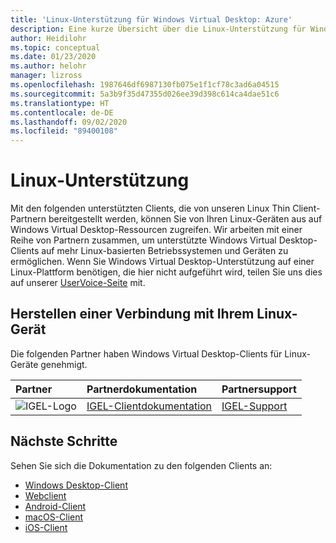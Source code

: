 ```yaml
---
title: 'Linux-Unterstützung für Windows Virtual Desktop: Azure'
description: Eine kurze Übersicht über die Linux-Unterstützung für Windows Virtual Desktop.
author: Heidilohr
ms.topic: conceptual
ms.date: 01/23/2020
ms.author: helohr
manager: lizross
ms.openlocfilehash: 1987646df6987130fb075e1f1cf78c3ad6a04515
ms.sourcegitcommit: 5a3b9f35d47355d026ee39d398c614ca4dae51c6
ms.translationtype: HT
ms.contentlocale: de-DE
ms.lasthandoff: 09/02/2020
ms.locfileid: "89400108"
---
```

# <a name="linux-support"></a>Linux-Unterstützung

Mit den folgenden unterstützten Clients, die von unseren Linux Thin Client-Partnern bereitgestellt werden, können Sie von Ihren Linux-Geräten aus auf Windows Virtual Desktop-Ressourcen zugreifen. Wir arbeiten mit einer Reihe von Partnern zusammen, um unterstützte Windows Virtual Desktop-Clients auf mehr Linux-basierten Betriebssystemen und Geräten zu ermöglichen. Wenn Sie Windows Virtual Desktop-Unterstützung auf einer Linux-Plattform benötigen, die hier nicht aufgeführt wird, teilen Sie uns dies auf unserer [UserVoice-Seite](https://remotedesktop.uservoice.com/forums/923035-remote-desktop-support-on-linux) mit.

## <a name="connect-with-your-linux-device"></a>Herstellen einer Verbindung mit Ihrem Linux-Gerät

Die folgenden Partner haben Windows Virtual Desktop-Clients für Linux-Geräte genehmigt.

|Partner|Partnerdokumentation|Partnersupport|
|:------|:--------------------|:--------------|
|![IGEL-Logo](./media/partners/igel.png)|[IGEL-Clientdokumentation](https://www.igel.com/igel-solution-family/windows-virtual-desktop/)|[IGEL-Support](https://www.igel.com/support/)|

## <a name="next-steps"></a>Nächste Schritte

Sehen Sie sich die Dokumentation zu den folgenden Clients an:

- [Windows Desktop-Client](connect-windows-7-10.md)
- [Webclient](connect-web.md)
- [Android-Client](connect-android.md)
- [macOS-Client](connect-macos.md)
- [iOS-Client](connect-ios.md)
